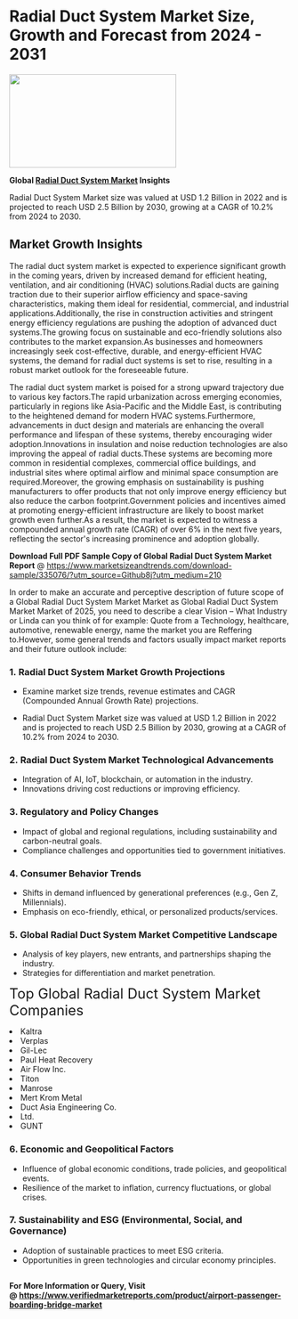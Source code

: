 <H1>Radial Duct System Market Size, Growth and Forecast from 2024 - 2031</H1><img class="aligncenter size-medium wp-image-584254" src="https://thirdeyenews.in/wp-content/uploads/2024/09/Global-Market-Research-300x168.jpeg" alt="" width="300" height="168" /><p><strong>Global&nbsp;<a href="https://www.marketsizeandtrends.com/download-sample/335076/?utm_source=Github8j?utm_medium=210">Radial Duct System Market</a> Insights</strong></p><p>Radial Duct System Market size was valued at USD 1.2 Billion in 2022 and is projected to reach USD 2.5 Billion by 2030, growing at a CAGR of 10.2% from 2024 to 2030.</p><p><h2>Market Growth Insights</h2> <p>The radial duct system market is expected to experience significant growth in the coming years, driven by increased demand for efficient heating, ventilation, and air conditioning (HVAC) solutions.Radial ducts are gaining traction due to their superior airflow efficiency and space-saving characteristics, making them ideal for residential, commercial, and industrial applications.Additionally, the rise in construction activities and stringent energy efficiency regulations are pushing the adoption of advanced duct systems.The growing focus on sustainable and eco-friendly solutions also contributes to the market expansion.As businesses and homeowners increasingly seek cost-effective, durable, and energy-efficient HVAC systems, the demand for radial duct systems is set to rise, resulting in a robust market outlook for the foreseeable future.</p> <p>The radial duct system market is poised for a strong upward trajectory due to various key factors.The rapid urbanization across emerging economies, particularly in regions like Asia-Pacific and the Middle East, is contributing to the heightened demand for modern HVAC systems.Furthermore, advancements in duct design and materials are enhancing the overall performance and lifespan of these systems, thereby encouraging wider adoption.Innovations in insulation and noise reduction technologies are also improving the appeal of radial ducts.These systems are becoming more common in residential complexes, commercial office buildings, and industrial sites where optimal airflow and minimal space consumption are required.Moreover, the growing emphasis on sustainability is pushing manufacturers to offer products that not only improve energy efficiency but also reduce the carbon footprint.Government policies and incentives aimed at promoting energy-efficient infrastructure are likely to boost market growth even further.As a result, the market is expected to witness a compounded annual growth rate (CAGR) of over 6% in the next five years, reflecting the sector's increasing prominence and adoption globally.</p> <p><span class=""><strong>Download Full PDF Sample Copy of Global Radial Duct System Market Report</strong> @ <a href="https://www.marketsizeandtrends.com/download-sample/335076/?utm_source=Github8j?utm_medium=210" target="_blank">https://www.marketsizeandtrends.com/download-sample/335076/?utm_source=Github8j?utm_medium=210</a></span></p><p>In order to make an accurate and perceptive description of future scope of a Global&nbsp;Radial Duct System Market Market as Global&nbsp;Radial Duct System Market Market of 2025, you need to describe a clear Vision &ndash; What Industry or Linda can you think of for example: Quote from a Technology, healthcare, automotive, renewable energy, name the market you are Reffering to.However, some general trends and factors usually impact market reports and their future outlook include:</p><h3>1.&nbsp;<strong>Radial Duct System Market Growth Projections</strong></h3><ul><li>Examine market size trends, revenue estimates and CAGR (Compounded Annual Growth Rate) projections.</li><li><p>Radial Duct System Market size was valued at USD 1.2 Billion in 2022 and is projected to reach USD 2.5 Billion by 2030, growing at a CAGR of 10.2% from 2024 to 2030.</p></li></ul><h3>2.&nbsp;<strong>Radial Duct System Market Technological Advancements</strong></h3><ul><li>Integration of AI, IoT, blockchain, or automation in the industry.</li><li>Innovations driving cost reductions or improving efficiency.</li></ul><h3>3.&nbsp;<strong>Regulatory and Policy Changes</strong></h3><ul><li>Impact of global and regional regulations, including sustainability and carbon-neutral goals.</li><li>Compliance challenges and opportunities tied to government initiatives.</li></ul><h3>4.&nbsp;<strong>Consumer Behavior Trends</strong></h3><ul><li>Shifts in demand influenced by generational preferences (e.g., Gen Z, Millennials).</li><li>Emphasis on eco-friendly, ethical, or personalized products/services.</li></ul><h3>5.&nbsp;<strong>Global Radial Duct System Market Competitive Landscape</strong></h3><ul><li>Analysis of key players, new entrants, and partnerships shaping the industry.</li><li>Strategies for differentiation and market penetration.</li></ul><p data-pm-slice="1 1 []"><span style="color: inherit; font-family: inherit; font-size: 25px;">Top Global Radial Duct System Market Companies</span></p><div class="" data-test-id=""><p><li>Kaltra</li><li> Verplas</li><li> Gil-Lec</li><li> Paul Heat Recovery</li><li> Air Flow Inc.</li><li> Titon</li><li> Manrose</li><li> Mert Krom Metal</li><li> Duct Asia Engineering Co.</li><li> Ltd.</li><li> GUNT</li></p></div><h3>6.&nbsp;<strong>Economic and Geopolitical Factors</strong></h3><ul><li>Influence of global economic conditions, trade policies, and geopolitical events.</li><li>Resilience of the market to inflation, currency fluctuations, or global crises.</li></ul><h3>7.&nbsp;<strong>Sustainability and ESG (Environmental, Social, and Governance)</strong></h3><ul><li>Adoption of sustainable practices to meet ESG criteria.</li><li>Opportunities in green technologies and circular economy principles.</li></ul><h2><strong style="font-size: 14px;">For More Information or Query, Visit @&nbsp;</strong><a style="background-color: #ffffff; font-size: 14px;" href="https://www.marketsizeandtrends.com/report/radial-duct-system-market/" target="_blank">https://www.verifiedmarketreports.com/product/airport-passenger-boarding-bridge-market</a></h2>